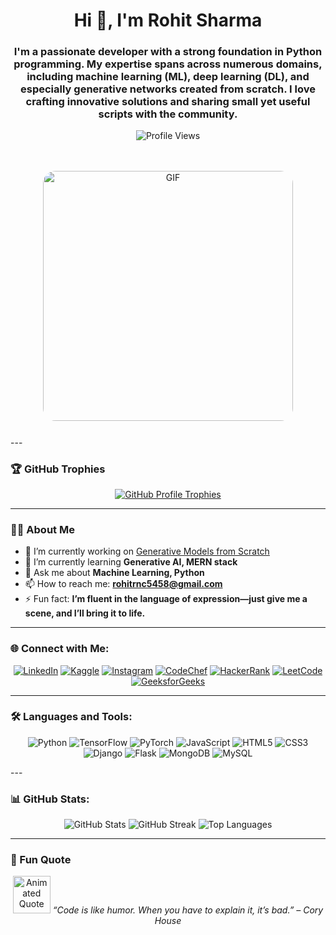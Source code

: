 <h1 align="center">Hi 👋, I'm Rohit Sharma</h1>

<h3 align="center">
    I'm a passionate developer with a strong foundation in Python programming. My expertise spans across numerous domains, including machine learning (ML), deep learning (DL), and especially generative networks created from scratch. I love crafting innovative solutions and sharing small yet useful scripts with the community.
</h3>


<p align="center">
    <img src="https://komarev.com/ghpvc/?username=rohit-sharma-rs&label=Profile%20views&color=0e75b6&style=flat" alt="Profile Views" />
</p>
<br>
<br>
<div align="center" style="position: relative; width: 100%; padding-bottom: 5%; max-width: 400px; margin: auto;">
    <img src="https://media3.giphy.com/media/v1.Y2lkPTc5MGI3NjExOWRsd3hxdTBoZmhxY2d0Z2ExZTd6ZnBxYng3Ynhnc2dzNmcwOW42YiZlcD12MV9pbnRlcm5hbF9naWZfYnlfaWQmY3Q9Zw/QDjpIL6oNCVZ4qzGs7/giphy.webp" 
         alt="GIF" style="width: 100%; max-height: 400px; border-radius: 20px;">
</div>
---

### 🏆 GitHub Trophies
<p align="center">
    <a href="https://github.com/ryo-ma/github-profile-trophy">
        <img src="https://github-profile-trophy.vercel.app/?username=rohit-sharma-rs&theme=onedark" alt="GitHub Profile Trophies" />
    </a>
</p>

---

### 👨‍💻 About Me
- 🔭 I’m currently working on [Generative Models from Scratch](https://github.com/Rohit-Sharma-RS/ML-and-DL/blob/main/GANs.ipynb)
- 🌱 I’m currently learning **Generative AI, MERN stack**
- 💬 Ask me about **Machine Learning, Python**
- 📫 How to reach me: **rohitrnc5458@gmail.com**
- ⚡ Fun fact: **I’m fluent in the language of expression—just give me a scene, and I’ll bring it to life.**

---

### 🌐 Connect with Me:
<p align="center">
    <a href="https://linkedin.com/in/rohit-sharma-b26200282" target="_blank"><img src="https://img.shields.io/badge/LinkedIn-0A66C2?style=for-the-badge&logo=linkedin&logoColor=white" alt="LinkedIn" /></a>
    <a href="https://kaggle.com/rohitsharma777" target="_blank"><img src="https://img.shields.io/badge/Kaggle-20BEFF?style=for-the-badge&logo=kaggle&logoColor=white" alt="Kaggle" /></a>
    <a href="https://instagram.com/behind_._you" target="_blank"><img src="https://img.shields.io/badge/Instagram-E4405F?style=for-the-badge&logo=instagram&logoColor=white" alt="Instagram" /></a>
    <a href="https://www.codechef.com/users/rohitsh77" target="_blank"><img src="https://img.shields.io/badge/CodeChef-5B4638?style=for-the-badge&logo=codechef&logoColor=white" alt="CodeChef" /></a>
    <a href="https://www.hackerrank.com/rohitrnc5458" target="_blank"><img src="https://img.shields.io/badge/HackerRank-2EC866?style=for-the-badge&logo=hackerrank&logoColor=white" alt="HackerRank" /></a>
    <a href="https://www.leetcode.com/rohitrnc5458" target="_blank"><img src="https://img.shields.io/badge/LeetCode-FFA116?style=for-the-badge&logo=leetcode&logoColor=black" alt="LeetCode" /></a>
    <a href="https://auth.geeksforgeeks.org/user/rohitrnwhh9" target="_blank"><img src="https://img.shields.io/badge/GeeksforGeeks-058a42?style=for-the-badge&logo=geeksforgeeks&logoColor=white" alt="GeeksforGeeks" /></a>
</p>

---

### 🛠️ Languages and Tools:
<p align="center">
    <img src="https://img.shields.io/badge/Python-3776AB?style=for-the-badge&logo=python&logoColor=white" alt="Python" />
    <img src="https://img.shields.io/badge/TensorFlow-FF6F00?style=for-the-badge&logo=tensorflow&logoColor=white" alt="TensorFlow" />
    <img src="https://img.shields.io/badge/PyTorch-EE4C2C?style=for-the-badge&logo=pytorch&logoColor=white" alt="PyTorch" />
    <img src="https://img.shields.io/badge/JavaScript-F7DF1E?style=for-the-badge&logo=javascript&logoColor=black" alt="JavaScript" />
    <img src="https://img.shields.io/badge/HTML5-E34F26?style=for-the-badge&logo=html5&logoColor=white" alt="HTML5" />
    <img src="https://img.shields.io/badge/CSS3-1572B6?style=for-the-badge&logo=css3&logoColor=white" alt="CSS3" />
    <img src="https://img.shields.io/badge/Django-092E20?style=for-the-badge&logo=django&logoColor=white" alt="Django" />
    <img src="https://img.shields.io/badge/Flask-000000?style=for-the-badge&logo=flask&logoColor=white" alt="Flask" />
    <img src="https://img.shields.io/badge/MongoDB-47A248?style=for-the-badge&logo=mongodb&logoColor=white" alt="MongoDB" />
    <img src="https://img.shields.io/badge/MySQL-4479A1?style=for-the-badge&logo=mysql&logoColor=white" alt="MySQL" />
</p>

---<br>

### 📊 GitHub Stats:
<p align="center">
    <img src="https://github-readme-stats.vercel.app/api?username=rohit-sharma-rs&show_icons=true&locale=en&theme=radical" alt="GitHub Stats" />
    <img src="https://github-readme-streak-stats.herokuapp.com/?user=rohit-sharma-rs&theme=radical" alt="GitHub Streak" />
    <img src="https://github-readme-stats.vercel.app/api/top-langs?username=rohit-sharma-rs&show_icons=true&locale=en&layout=compact&theme=radical" alt="Top Languages" />
</p>

---

### 🌟 Fun Quote
<p align="center">
    <img src="https://media.giphy.com/media/l0HlQ1NR4CzZsAiwo/giphy.gif" width="60" alt="Animated Quote" />
    <i>“Code is like humor. When you have to explain it, it’s bad.” – Cory House</i>
</p>
